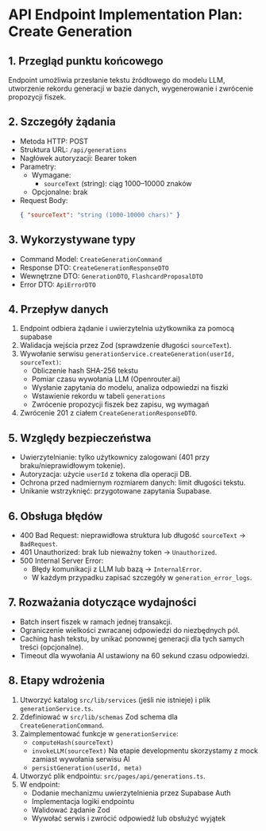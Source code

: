 # API Endpoint Implementation Plan: Create Generation

## 1. Przegląd punktu końcowego

Endpoint umożliwia przesłanie tekstu źródłowego do modelu LLM, utworzenie rekordu generacji w bazie danych, wygenerowanie i zwrócenie propozycji fiszek.

## 2. Szczegóły żądania

- Metoda HTTP: POST
- Struktura URL: `/api/generations`
- Nagłówek autoryzacji: Bearer token
- Parametry:
  - Wymagane:
    - `sourceText` (string): ciąg 1000–10000 znaków
  - Opcjonalne: brak
- Request Body:
  ```json
  { "sourceText": "string (1000-10000 chars)" }
  ```

## 3. Wykorzystywane typy

- Command Model: `CreateGenerationCommand`
- Response DTO: `CreateGenerationResponseDTO`
- Wewnętrzne DTO: `GenerationDTO`, `FlashcardProposalDTO`
- Error DTO: `ApiErrorDTO`

## 4. Przepływ danych

1. Endpoint odbiera żądanie i uwierzytelnia użytkownika za pomocą supabase
2. Walidacja wejścia przez Zod (sprawdzenie długości `sourceText`).
3. Wywołanie serwisu `generationService.createGeneration(userId, sourceText)`:
   - Obliczenie hash SHA-256 tekstu
   - Pomiar czasu wywołania LLM (Openrouter.ai)
   - Wysłanie zapytania do modelu, analiza odpowiedzi na fiszki
   - Wstawienie rekordu w tabeli `generations`
   - Zwrócenie propozycji fiszek bez zapisu, wg wymagań
4. Zwrócenie 201 z ciałem `CreateGenerationResponseDTO`.

## 5. Względy bezpieczeństwa

- Uwierzytelnianie: tylko użytkownicy zalogowani (401 przy braku/nieprawidłowym tokenie).
- Autoryzacja: użycie `userId` z tokena dla operacji DB.
- Ochrona przed nadmiernym rozmiarem danych: limit długości tekstu.
- Unikanie wstrzyknięć: przygotowane zapytania Supabase.

## 6. Obsługa błędów

- 400 Bad Request: nieprawidłowa struktura lub długość `sourceText` → `BadRequest`.
- 401 Unauthorized: brak lub nieważny token → `Unauthorized`.
- 500 Internal Server Error:
  - Błędy komunikacji z LLM lub bazą → `InternalError`.
  - W każdym przypadku zapisać szczegóły w `generation_error_logs`.

## 7. Rozważania dotyczące wydajności

- Batch insert fiszek w ramach jednej transakcji.
- Ograniczenie wielkości zwracanej odpowiedzi do niezbędnych pól.
- Caching hash tekstu, by unikać ponownej generacji dla tych samych treści (opcjonalne).
- Timeout dla wywołania AI ustawiony na 60 sekund czasu odpowiedzi.

## 8. Etapy wdrożenia

1. Utworzyć katalog `src/lib/services` (jeśli nie istnieje) i plik `generationService.ts`.
2. Zdefiniować w `src/lib/schemas` Zod schema dla `CreateGenerationCommand`.
3. Zaimplementować funkcje w `generationService`:
   - `computeHash(sourceText)`
   - `invokeLLM(sourceText)` Na etapie developmentu skorzystamy z mock zamiast wywołania serwisu AI
   - `persistGeneration(userId, meta)`
4. Utworzyć plik endpointu: `src/pages/api/generations.ts`.
5. W endpoint:
   - Dodanie mechanizmu uwierzytelnienia przez Supabase Auth
   - Implementacja logiki endpointu
   - Walidować żądanie Zod
   - Wywołać serwis i zwrócić odpowiedź lub obsłużyć wyjątek
